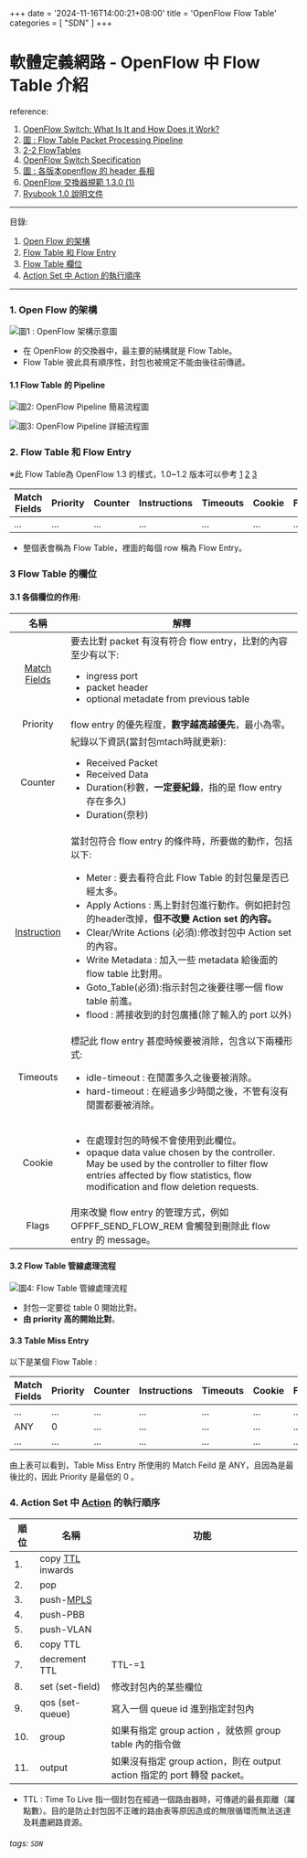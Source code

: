 +++
date = '2024-11-16T14:00:21+08:00'
title = 'OpenFlow Flow Table'
categories = [
    "SDN"
]
+++


# 軟體定義網路 - OpenFlow 中 Flow Table 介紹

reference:

1. [OpenFlow Switch: What Is It and How Does it Work?](https://www.cables-solutions.com/whats-openflow-switch-how-it-works.html)
2. [圖 : Flow Table Packet Processing Pipeline](https://www.researchgate.net/figure/Flow-Table-Packet-Processing-Pipeline-2_fig1_318652506)
3. [2-2 FlowTables](https://www.youtube.com/watch?v=aaPwiyjwrQM&t)
4. [OpenFlow Switch Specification](https://opennetworking.org/wp-content/uploads/2014/10/openflow-switch-v1.3.5.pdf)
5. [圖 : 各版本openflow 的 header 長相](https://download.huawei.com/mdl/image/download?uuid=12ee231f981047fabd03378e1442168f)
6. [OpenFlow 交換器規範 1.3.0 (1)](https://www.jianshu.com/p/acfeae1771b3)
7. [Ryubook 1.0 說明文件](https://book.ryu-sdn.org/zh_tw/html/)

----

目錄:

1. [Open Flow 的架構](#1-Open-Flow-的架構)
2. [Flow Table 和 Flow Entry](#2-Flow-Table-和-Flow-Entry)
3. [Flow Table 欄位](#3-Flow-Table-的欄位)
4. [Action Set 中 Action 的執行順序](#4-Action-Set-中-Action-的執行順序)
---

### 1. Open Flow 的架構
![圖1 : OpenFlow 架構示意圖](https://www.cables-solutions.com/wp-content/uploads/2018/07/what-is-openflow-switch.png)  

<ul style='list-style-position:outside;'><li>在 OpenFlow 的交換器中，最主要的結構就是 Flow Table。<li>Flow Table 彼此具有順序性，封包也被規定不能由後往前傳遞。</ul> 

#### 1.1 Flow Table 的 Pipeline
![圖2: OpenFlow Pipeline 簡易流程圖](https://www.researchgate.net/publication/318652506/figure/fig1/AS:519482711998464@1500865738587/Flow-Table-Packet-Processing-Pipeline-2.png) 

![圖3: OpenFlow Pipeline 詳細流程圖](https://i.imgur.com/MC05Xma.jpg) 

### 2. Flow Table 和 Flow Entry

※此 Flow Table為 OpenFlow 1.3 的樣式，1.0~1.2 版本可以參考 [1](https://support.huawei.com/enterprise/en/doc/EDOC1100196737) [2](https://download.huawei.com/mdl/image/download?uuid=12ee231f981047fabd03378e1442168f) [3](https://davidleitw.github.io/posts/sdn2/#flow-table)

| Match Fields | Priority | Counter | Instructions | Timeouts | Cookie | Flags |
| -------- | -------- | -------- | -------- | -------- | -------- | -------- |
| ... | ... | ... | ... | ... | ... | ... | ... | 

* 整個表會稱為 Flow Table，裡面的每個 row 稱為 Flow Entry。

### 3 Flow Table 的欄位

#### 3.1 各個欄位的作用:

|     名稱     | 解釋|
|:------------:| --------------------------------------------------------------------------------------------------------------------------------------------------------------------------------------------------------------------- |
| [Match Fields](https://book.ryu-sdn.org/zh_tw/html/openflow_protocol.html#match) | 要去比對 packet 有沒有符合 flow entry，比對的內容至少有以下: <ul style='list-style-position:outside;'><li>ingress port</li><li>packet header</li> <li>optional metadate from previous table</li></ul>                 |
|   Priority   | flow entry 的優先程度，**數字越高越優先**，最小為零。 |
| Counter | 紀錄以下資訊(當封包mtach時就更新): <ul style='list-style-position:outside;'><li>Received Packet</li><li>Received Data</li><li>Duration(秒數，**一定要紀錄**，指的是 flow entry 存在多久)</li><li>Duration(奈秒)</li></ul> |
|[Instruction](https://book.ryu-sdn.org/zh_tw/html/openflow_protocol.html#instruction)|當封包符合 flow entry 的條件時，所要做的動作，包括以下:<ul style='list-style-position:outside;'><li>Meter : 要去看符合此 Flow Table 的封包量是否已經太多。</li><li>Apply Actions : 馬上對封包進行動作。例如把封包的header改掉，**但不改變 Action set 的內容。** </li><li>Clear/Write Actions (必須):修改封包中 Action set 的內容。</li><li>Write Metadata : 加入一些 metadata 給後面的 flow table 比對用。</li><li>Goto_Table(必須):指示封包之後要往哪一個 flow table 前進。</li><li>flood : 將接收到的封包廣播(除了輸入的 port 以外)</li></ul>|
|Timeouts|標記此 flow entry 甚麼時候要被消除，包含以下兩種形式:<ul style='list-style-position:outside;'><li>idle-timeout : 在閒置多久之後要被消除。</li> <li>hard-timeout : 在經過多少時間之後，不管有沒有閒置都要被消除。</li></ul>|
|Cookie|<ul style='list-style-position:outside;'><li> 在處理封包的時候不會使用到此欄位。</li> <li>opaque data value chosen by the controller. May be used by the controller to filter flow entries affected by flow statistics, flow modification and flow deletion requests.  </li></ul>|
|Flags| 用來改變 flow entry 的管理方式，例如 OFPFF_SEND_FLOW_REM 會觸發到刪除此 flow entry 的 message。 |

#### 3.2 Flow Table 管線處理流程

![圖4: Flow Table 管線處理流程](https://i.imgur.com/JnHJVhP.jpg)

- 封包一定要從 table 0 開始比對。
- **由 priority 高的開始比對**。

#### 3.3 Table Miss Entry

以下是某個 Flow Table :

| Match Fields | Priority | Counter | Instructions | Timeouts | Cookie | Flags |
| -------- | -------- | -------- | -------- | -------- | -------- | -------- |
| ... | ... | ... | ... | ... | ... | ... | ... | 
| ANY | 0 | ... | ... | ... | ... | ... | ... | 
| ... | ... | ... | ... | ... | ... | ... | ... | 

由上表可以看到，Table Miss Entry 所使用的 Match Feild 是 ANY，且因為是最後比的，因此 Priority 是最低的 0 。

### 4. Action Set 中 [Action](https://book.ryu-sdn.org/zh_tw/html/openflow_protocol.html#action) 的執行順序



| 順位 | 名稱 | 功能 |
| -------- | -------- | -------- |
|1.|copy [TTL]() inwards|
|2.|pop|
|3.|push-[MPLS](https://www.google.com/search?q=MPLS&sourceid=chrome&ie=UTF-8)| 
|4.|push-PBB|
|5.|push-VLAN|
|6.|copy TTL|
|7.|decrement TTL| TTL-=1|
|8.|set (set-field) | 修改封包內的某些欄位 |
|9.|qos (set-queue) | 寫入一個 queue id 進到指定封包內 |
|10.|group|如果有指定 group action ，就依照 group table 內的指令做 |
|11.|output| 如果沒有指定 group action，則在 output action 指定的 port 轉發 packet。|

- <span id="TTL"> TTL </span> : Time To Live 
指一個封包在經過一個路由器時，可傳遞的最長距離（躍點數）。目的是防止封包因不正確的路由表等原因造成的無限循環而無法送達及耗盡網路資源。

###### tags: `SDN`

